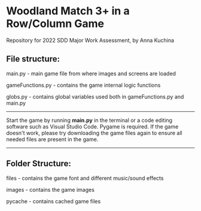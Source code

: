 # Woodland Match 3+ in a Row/Column Game
Repository for 2022 SDD Major Work Assessment, by Anna Kuchina

## File structure:
main.py - main game file from where images and screens are loaded

gameFunctions.py - contains the game internal logic functions

globs.py - contains global variables used both in gameFunctions.py and main.py

---

Start the game by running __main.py__ in the terminal or a code editing software such as Visual Studio Code. Pygame is required. If the game doesn't work, please try downloading the game files again to ensure all needed files are present in the game.

---

## Folder Structure:
files - contains the game font and different music/sound effects

images - contains the game images

pycache - contains cached game files
